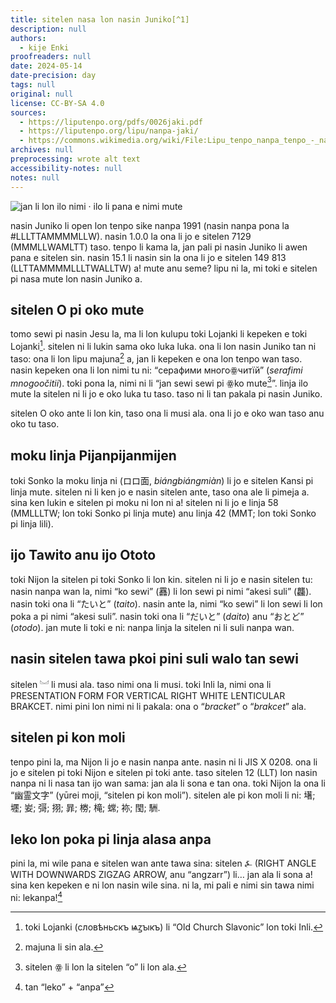 ```yaml
---
title: sitelen nasa lon nasin Juniko[^1]
description: null
authors:
  - kije Enki
proofreaders: null
date: 2024-05-14
date-precision: day
tags: null
original: null
license: CC-BY-SA 4.0
sources:
  - https://liputenpo.org/pdfs/0026jaki.pdf
  - https://liputenpo.org/lipu/nanpa-jaki/
  - https://commons.wikimedia.org/wiki/File:Lipu_tenpo_nanpa_tenpo_-_nasin_Juniko.png
archives: null
preprocessing: wrote alt text
accessibility-notes: null
notes: null
---
```


![jan li lon ilo nimi · ilo li pana e nimi mute](https://upload.wikimedia.org/wikipedia/commons/b/b0/Lipu_tenpo_nanpa_tenpo_-_nasin_Juniko.png)

nasin Juniko li open lon tenpo sike nanpa 1991 (nasin nanpa pona la #LLLTTAMMMMLLW). nasin 1.0.0 la ona li jo e sitelen 7129 (MMMLLWAMLTT) taso. tenpo li kama la, jan pali pi nasin Juniko li awen pana e sitelen sin. nasin 15.1 li nasin sin la ona li jo e sitelen 149 813 (LLTTAMMMMLLLTWALLTW) a! mute anu seme? lipu ni la, mi toki e sitelen pi nasa mute lon nasin Juniko a.

## sitelen O pi oko mute

tomo sewi pi nasin Jesu la, ma li lon kulupu toki Lojanki li kepeken e toki Lojanki[^2]. sitelen ni li lukin sama oko luka luka. ona li lon nasin Juniko tan ni taso: ona li lon lipu majuna[^3] a, jan li kepeken e ona lon tenpo wan taso. nasin kepeken ona li lon nimi tu ni: “серафими многоꙮчитїй” (*serafimi mnogoočitii*). toki pona la, nimi ni li “jan sewi sewi pi ꙮko mute[^4]”. linja ilo mute la sitelen ni li jo e oko luka tu taso. taso ni li tan pakala pi nasin Juniko.

sitelen O oko ante li lon kin, taso ona li musi ala. ona li jo e oko wan taso anu oko tu taso.

## moku linja Pijanpijanmijen

toki Sonko la moku linja ni (ロロ面, *biángbiángmiàn*) li jo e sitelen Kansi pi linja mute. sitelen ni li ken jo e nasin sitelen ante, taso ona ale li pimeja a. sina ken lukin e sitelen pi moku ni lon ni a! sitelen ni li jo e linja 58 (MMLLLTW; lon toki Sonko pi linja mute) anu linja 42 (MMT; lon toki Sonko pi linja lili).

## ijo Tawito anu ijo Ototo

toki Nijon la sitelen pi toki Sonko li lon kin. sitelen ni li jo e nasin sitelen tu: nasin nanpa wan la, nimi “ko sewi” (䨺) li lon sewi pi nimi “akesi suli” (龘). nasin toki ona li “たいと” (*taito*). nasin ante la, nimi “ko sewi” li lon sewi li lon poka a pi nimi “akesi suli”. nasin toki ona li “だいと” (*daito*) anu “おとど” (*otodo*). jan mute li toki e ni: nanpa linja la sitelen ni li suli nanpa wan.

## nasin sitelen tawa pkoi pini suli walo tan sewi

sitelen ︘ li musi ala. taso nimi ona li musi. toki Inli la, nimi ona li PRESENTATION FORM FOR VERTICAL RIGHT WHITE LENTICULAR BRAKCET. nimi pini lon nimi ni li pakala: ona o “*bracket*” o “*brakcet*” ala.

## sitelen pi kon moli

tenpo pini la, ma Nijon li jo e nasin nanpa ante. nasin ni li JIS X 0208. ona li jo e sitelen pi toki Nijon e sitelen pi toki ante. taso sitelen 12 (LLT) lon nasin nanpa ni li nasa tan ijo wan sama: jan ala li sona e tan ona. toki Nijon la ona li “幽霊文字” (yūrei moji, “sitelen pi kon moli”). sitelen ale pi kon moli li ni: 墸; 壥; 妛; 彁; 挧; 暃; 椦; 槞; 蟐; 袮; 閠; 駲.

## leko lon poka pi linja alasa anpa

pini la, mi wile pana e sitelen wan ante tawa sina: sitelen ⍼ (RIGHT ANGLE WITH DOWNWARDS ZIGZAG ARROW, anu “angzarr”) li… jan ala li sona a! sina ken kepeken e ni lon nasin wile sina. ni la, mi pali e nimi sin tawa nimi ni: lekanpa![^5]

[^1]: nasin Juniko (Unicode) li nasin nanpa tawa sitelen. sitelen mute lon toki mute mute li lon ona.
[^2]: toki Lojanki (словѣньскъ ѩꙁꙑкъ) li “Old Church Slavonic” lon toki Inli.
[^3]: majuna li sin ala.
[^4]: sitelen ꙮ li lon la sitelen “o” li lon ala.
[^5]: tan “leko” + “anpa”